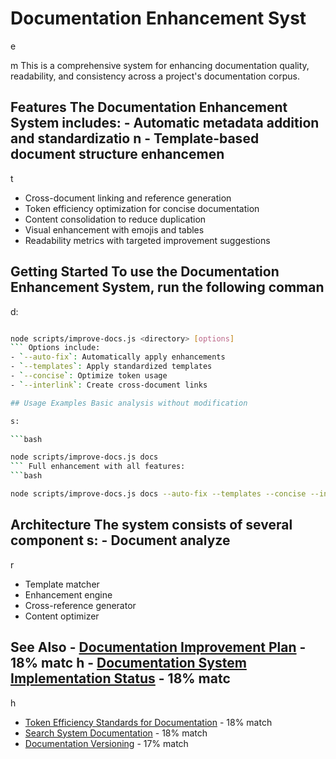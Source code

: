 # Documentation Enhancement Syst

e

m This is a comprehensive system for enhancing documentation quality, readability, and consistency across a project's documentation corpus.

## Features The Documentation Enhancement System includes: - Automatic metadata addition and standardizatio n - Template-based document structure enhancemen

t

- Cross-document linking and reference generation
- Token efficiency optimization for concise documentation
- Content consolidation to reduce duplication
- Visual enhancement with emojis and tables
- Readability metrics with targeted improvement suggestions

## Getting Started To use the Documentation Enhancement System, run the following comman

d:

```bash

node scripts/improve-docs.js <directory> [options]
``` Options include:
- `--auto-fix`: Automatically apply enhancements
- `--templates`: Apply standardized templates
- `--concise`: Optimize token usage
- `--interlink`: Create cross-document links

## Usage Examples Basic analysis without modification

s:

```bash

node scripts/improve-docs.js docs
``` Full enhancement with all features:
```bash

node scripts/improve-docs.js docs --auto-fix --templates --concise --interlink --consolidate
```

## Architecture The system consists of several component s: - Document analyze

r

- Template matcher
- Enhancement engine
- Cross-reference generator
- Content optimizer

## See Also - [Documentation Improvement Plan](DOCUMENTATION_IMPROVEMENT_PLAN.md) - 18% matc h - [Documentation System Implementation Status](DOCUMENTATION_SYSTEM_IMPLEMENTATION_STATUS.md) - 18% matc

h

- [Token Efficiency Standards for Documentation](TOKEN_EFFICIENCY_STANDARDS.md) - 18% match
- [Search System Documentation](search-documentation-index.md) - 18% match
- [Documentation Versioning](documentation-lifecycle/versioning.md) - 17% match